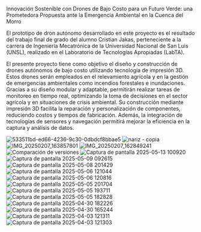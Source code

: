 Innovación Sostenible con Drones de Bajo Costo para un Futuro Verde: una Prometedora Propuesta ante la Emergencia Ambiental en la Cuenca del Morro

El prototipo de dron autónomo desarrollado en este proyecto es el resultado del trabajo final de grado del alumno Cristian Jakas, perteneciente a la carrera de Ingeniería Mecatrónica de la Universidad Nacional de San Luis (UNSL), realizado en el Laboratorio de Tecnologías Apropiadas (LabTA).

El presente proyecto tiene como objetivo el diseño y construcción de drones autónomos de bajo costo utilizando tecnología de impresión 3D. Estos drones serán empleados en el relevamiento agrícola y en la gestión de emergencias ambientales como incendios forestales e inundaciones. Gracias a su diseño modular y adaptable, permitirán realizar tareas de monitoreo en tiempo real, optimizando la toma de decisiones en el sector agrícola y en situaciones de crisis ambiental. Su construcción mediante impresión 3D facilita la reparación y personalización de componentes, reduciendo costos y tiempos de fabricación. Además, la integración de tecnologías de sensores y navegación permitirá mejorar la eficiencia en la captura y análisis de datos.

![533511bd-ed66-4236-9c30-0dbdcf8bbae5](https://github.com/user-attachments/assets/b1ca51cc-d696-403c-b40b-c8a98935685e)
![nariz - copia](https://github.com/user-attachments/assets/2a12d7c3-d3d4-4499-ac8c-af0dd8593a7c)
![IMG_20250207_163857801](https://github.com/user-attachments/assets/17db62f6-3a9e-4a3e-8479-05adb2ba5613)
![IMG_20250207_162849241](https://github.com/user-attachments/assets/74f7f92a-92b2-4f53-85b6-f4f079bbd7d9)
![Comparación de versiones](https://github.com/user-attachments/assets/5328a410-6ce1-48dd-9b2a-eca1cc8ecbbf)
![Captura de pantalla 2025-05-13 100920](https://github.com/user-attachments/assets/61b1ed1c-d613-43fd-92f7-e6f3db15a6c5)
![Captura de pantalla 2025-05-09 092615](https://github.com/user-attachments/assets/f5232a1b-c6cd-4124-b83d-b9752c9aa115)
![Captura de pantalla 2025-05-08 201429](https://github.com/user-attachments/assets/b82a4e64-187f-4dc7-8815-7055eb4d2b5f)
![Captura de pantalla 2025-05-06 121044](https://github.com/user-attachments/assets/3fcba056-a00c-4230-9e63-a5277f3fc28a)
![Captura de pantalla 2025-05-06 120816](https://github.com/user-attachments/assets/43a46b27-a616-44b7-b7d9-ac53cbc32c76)
![Captura de pantalla 2025-05-05 201704](https://github.com/user-attachments/assets/39765f1a-ae57-4e75-843c-3d8742efc4f1)
![Captura de pantalla 2025-05-05 193711](https://github.com/user-attachments/assets/9e9de5cc-b425-40ee-ba49-b1f3d2aba19d)
![Captura de pantalla 2025-05-05 182828](https://github.com/user-attachments/assets/f24f3ac1-d6d3-4156-813c-6842963f7add)
![Captura de pantalla 2025-04-30 182226](https://github.com/user-attachments/assets/a9de33b6-e061-406f-8c07-e9ccc2f46e0b)
![Captura de pantalla 2025-04-30 165244](https://github.com/user-attachments/assets/72b92ed8-fe21-48cb-8260-b146b7821d1d)
![Captura de pantalla 2025-04-03 121311](https://github.com/user-attachments/assets/1cbcf3dc-0b9b-4be1-a554-d7459da9a108)
![Captura de pantalla 2025-04-03 121303](https://github.com/user-attachments/assets/7c22e48a-5919-4232-9712-a045566bac2a)

